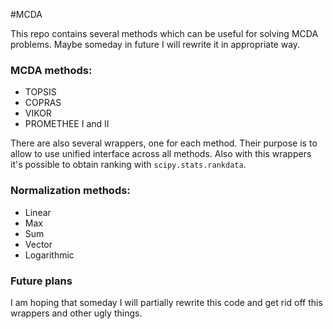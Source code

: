 #MCDA

This repo contains several methods which can be useful for solving MCDA problems. Maybe someday in future I will rewrite it in appropriate way.


### MCDA methods:
* TOPSIS
* COPRAS
* VIKOR
* PROMETHEE I and II


There are also several wrappers, one for each method. Their purpose is to allow to use unified interface across all methods. Also with this wrappers it's possible to obtain ranking with `scipy.stats.rankdata`.


### Normalization methods:
* Linear
* Max
* Sum
* Vector
* Logarithmic


### Future plans
I am hoping that someday I will partially rewrite this code and get rid off this wrappers and other ugly things.
